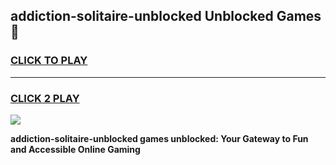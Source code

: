 
## addiction-solitaire-unblocked Unblocked Games👋
<h3>
<a href="https://news.freeplayer.one?title=addiction-solitaire-unblocked&ref=16F">CLICK TO PLAY</a></h3>
<hr>

<h3>
<a href="https://news.freeplayer.one?title=addiction-solitaire-unblocked&ref=16F">CLICK 2 PLAY</a>
  
</h3>

<a href="https://news.freeplayer.one?title=addiction-solitaire-unblocked&ref=16F/"><img src="https://clearcache.store/games.png"></a>


**addiction-solitaire-unblocked games unblocked: Your Gateway to Fun and Accessible Online Gaming**
